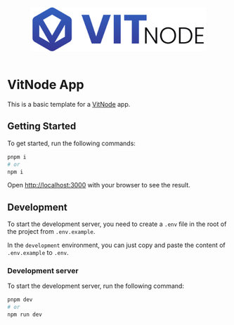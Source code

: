<p align="center">
  <br>
  <a href="https://vitnode.com/" target="_blank">
    <picture>
      <source media="(prefers-color-scheme: dark)" srcset="https://raw.githubusercontent.com/VitNode/vitnode/canary/assets/logo/vitnode_logo_dark.svg">
      <source media="(prefers-color-scheme: light)" srcset="https://raw.githubusercontent.com/VitNode/vitnode/canary/assets/logo/vitnode_logo_light.svg">
      <img alt="VitNode Logo" src="https://raw.githubusercontent.com/VitNode/vitnode/canary/assets/logo/vitnode_logo_light.svg" width="400">
    </picture>
  </a>
  <br>
  <br>
</p>

# VitNode App

This is a basic template for a [VitNode](https://vitnode.com/) app.

## Getting Started

To get started, run the following commands:

```bash
pnpm i
# or
npm i
```

Open [http://localhost:3000](http://localhost:3000) with your browser to see the result.

## Development

To start the development server, you need to create a `.env` file in the root of the project from `.env.example`.

In the `development` environment, you can just copy and paste the content of `.env.example` to `.env`.

### Development server

To start the development server, run the following command:

```bash
pnpm dev
# or
npm run dev
```
